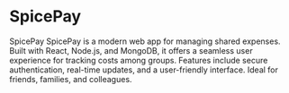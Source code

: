 # SpicePay
SpicePay  SpicePay is a modern web app for managing shared expenses. Built with React, Node.js, and MongoDB, it offers a seamless user experience for tracking costs among groups. Features include secure authentication, real-time updates, and a user-friendly interface. Ideal for friends, families, and colleagues.
